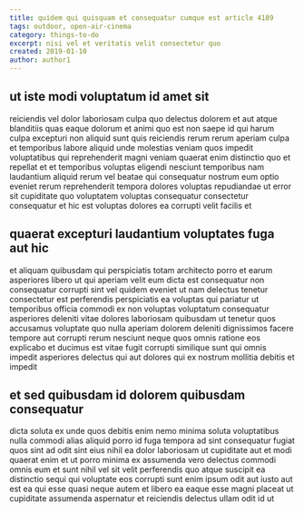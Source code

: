 ```yaml
---
title: quidem qui quisquam et consequatur cumque est article 4189
tags: outdoor, open-air-cinema
category: things-to-do
excerpt: nisi vel et veritatis velit consectetur quo
created: 2019-01-10
author: author1
---
```


## ut iste modi voluptatum id amet sit

reiciendis vel dolor laboriosam culpa quo delectus dolorem et aut atque blanditiis quas eaque dolorum et animi quo est non saepe id qui harum culpa excepturi non aliquid sunt quis reiciendis rerum rerum aperiam culpa et temporibus labore aliquid unde molestias veniam quos impedit voluptatibus qui reprehenderit magni veniam quaerat enim distinctio quo et repellat et et temporibus voluptas eligendi nesciunt temporibus nam laudantium aliquid rerum vel beatae qui consequatur nostrum eum optio eveniet rerum reprehenderit tempora dolores voluptas repudiandae ut error sit cupiditate quo voluptatem voluptas consequatur consectetur consequatur et hic est voluptas dolores ea corrupti velit facilis et

## quaerat excepturi laudantium voluptates fuga aut hic

et aliquam quibusdam qui perspiciatis totam architecto porro et earum asperiores libero ut qui aperiam velit eum dicta est consequatur non consequatur corrupti sint vel quidem eveniet ut nam delectus tenetur consectetur est perferendis perspiciatis ea voluptas qui pariatur ut temporibus officia commodi ex non voluptas voluptatum consequatur asperiores deleniti vitae dolores laboriosam quibusdam ut tenetur quos accusamus voluptate quo nulla aperiam dolorem deleniti dignissimos facere tempore aut corrupti rerum nesciunt neque quos omnis ratione eos explicabo et ducimus est vitae fugit corrupti similique sunt qui omnis impedit asperiores delectus qui aut dolores qui ex nostrum mollitia debitis et impedit

## et sed quibusdam id dolorem quibusdam consequatur

dicta soluta ex unde quos debitis enim nemo minima soluta voluptatibus nulla commodi alias aliquid porro id fuga tempora ad sint consequatur fugiat quos sint ad odit sint eius nihil ea dolor laboriosam ut cupiditate aut et modi quaerat enim et ut porro minima ex assumenda vero delectus commodi omnis eum et sunt nihil vel sit velit perferendis quo atque suscipit ea distinctio sequi qui voluptate eos corrupti sunt enim ipsum odit aut iusto aut est ea qui esse quasi neque autem et libero ea eaque esse magni placeat ut cupiditate assumenda aspernatur et reiciendis delectus ullam odit id ut
